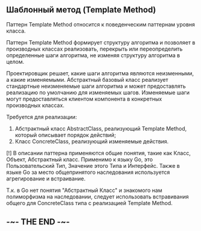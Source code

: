 
## Шаблонный метод (Template Method)

Паттерн Template Method относится к поведенческим паттернам уровня класса.

Паттерн Template Method формирует структуру алгоритма и позволяет в производных классах реализовать, перекрыть или переопределить определенные шаги алгоритма, не изменяя структуру алгоритма в целом.

Проектировщик решает, какие шаги алгоритма являются неизменными, а какие изменяемыми. Абстрактный базовый класс реализует стандартные неизменяемые шаги алгоритма и может предоставлять реализацию по умолчанию для изменяемых шагов. Изменяемые шаги могут предоставляться клиентом компонента в конкретных производных классах.

Требуется для реализации:

1. Абстрактный класс AbstractClass, реализующий Template Method, который описывает порядок действий;
2. Класс ConcreteClass, реализующий изменяемые действия.

[!] В описании паттерна применяются общие понятия, такие как Класс, Объект, Абстрактный класс. Применимо к языку Go, это Пользовательский Тип, Значение этого Типа и Интерфейс. Также в языке Go за место общепринятого наследования используется агрегирование и встраивание.

Т.к. в Go нет понятия "Абстрактный Класс" и знакомого нам полиморфизма на наследовании, следует использовать встравивания общего для ConcreteClass типа с реализацией Template Method.

## -~- THE END -~-
